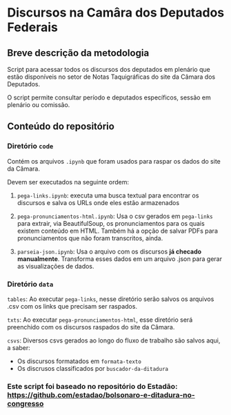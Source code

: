 # Discursos na Camâra dos Deputados Federais

## Breve descrição da metodologia

Script para acessar todos os discursos dos deputados em plenário que estão disponíveis no setor de Notas Taquigráficas do site da Câmara dos Deputados.

O script permite consultar período e deputados específicos, sessão em plenário ou comissão.

## Conteúdo do repositório

### Diretório `code`

Contém os arquivos `.ipynb` que foram usados para raspar os dados do site da Câmara.

Devem ser executados na seguinte ordem:

1. `pega-links.ipynb`: executa uma busca textual para encontrar os discursos e salva os URLs onde eles estão armazenados

2. `pega-pronunciamentos-html.ipynb`: Usa o csv gerados em `pega-links` para extrair, via BeautifulSoup, os pronunciamentos para os quais existem conteúdo em HTML. Também há a opção de salvar PDFs para pronunciamentos que não foram transcritos, ainda.

3. `parseia-json.ipynb`: Usa o arquivo com os discursos **já checado manualmente**. Transforma esses dados em um arquivo .json para gerar as visualizações de dados.

### Diretório `data`

`tables`: Ao executar `pega-links`, nesse diretório serão salvos os arquivos .csv com os links que precisam ser raspados.

`txts`: Ao executar `pega-pronunciamentos-html`, esse diretório será preenchido com os discursos raspados do site da Câmara.

`csvs`: Diversos csvs gerados ao longo do fluxo de trabalho são salvos aqui, a saber: 

  - Os discursos formatados em `formata-texto`
  - Os discrusos classificados por `buscador-da-ditadura`


### Este script foi baseado no repositório do Estadão: https://github.com/estadao/bolsonaro-e-ditadura-no-congresso 